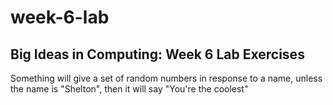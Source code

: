 # week-6-lab
## Big Ideas in Computing: Week 6 Lab Exercises

Something will give a set of random numbers in response to a name, unless the name is "Shelton", then it will say "You're the coolest"


